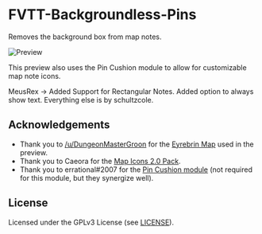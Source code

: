 # FVTT-Backgroundless-Pins

Removes the background box from map notes.

![Preview](backgroundless-pins-preview.gif)

This preview also uses the Pin Cushion module to allow for customizable map note icons.

MeusRex -> Added Support for Rectangular Notes. Added option to always show text. Everything else is by schultzcole.

## Acknowledgements

- Thank you to [/u/DungeonMasterGroon](https://www.reddit.com/user/DungeonMasterGroon) for the [Eyrebrin Map](https://www.reddit.com/r/dndmaps/comments/ersprs/my_homebrew_continent_of_eyrebrin/) used in the preview.
- Thank you to Caeora for the [Map Icons 2.0 Pack](https://www.caeora.com/product-page/map-icons-2-0).
- Thank you to errational#2007 for the [Pin Cushion module](https://foundryvtt.com/packages/pin-cushion/) (not required for this module, but they synergize well).

## License

Licensed under the GPLv3 License (see [LICENSE](LICENSE)).
